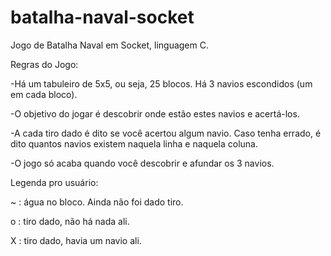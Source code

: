 # batalha-naval-socket

Jogo de Batalha Naval em Socket, linguagem C.

Regras do Jogo:

-Há um tabuleiro de 5x5, ou seja, 25 blocos. Há 3 navios escondidos (um em cada bloco).

-O objetivo do jogar é descobrir onde estão estes navios e acertá-los.

-A cada tiro dado é dito se você acertou algum navio. Caso tenha errado, é dito quantos navios existem naquela linha e naquela coluna.

-O jogo só acaba quando você descobrir e afundar os 3 navios.

Legenda pro usuário:

~ : água no bloco. Ainda não foi dado tiro.

o : tiro dado, não há nada ali.

X : tiro dado, havia um navio ali.
